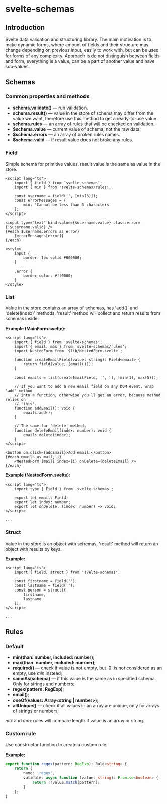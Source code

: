 # svelte-schemas

## Introduction

Svelte data validation and structuring library. The main motivation is to make dynamic forms, where amount of fields and their structure may change depending on previous input, easily to work with, but can be used for forms of any complexity.
Approach is do not distinguish between fields and form, everything is a value, can be a part of another value and have sub-values.

## Schemas

### Common properties and methods

- **schema.validate()** — run validation.
- **schema.result()** — value in the store of schema may differ from the value we want, therefore use this method to get a ready-to-use value.
- **schema.rules** — an array of rules that will be checked on validation.
- **$schema.value** — current value of schema, not the raw data.
- **$schema.errors** — an array of broken rules names.
- **$schema.valid** — if result value does not brake any rules.

### Field

Simple schema for primitive values, result value is the same as value in the store.

```svelte
<script lang="ts">
	import { field } from 'svelte-schemas';
	import { min } from 'svelte-schemas/rules';

	const username = field('', [min(3)]);
	const errorMessages = {
		min: 'Cannot be less than 3 characters'
	};
</script>

<input type="text" bind:value={$username.value} class:error={!$username.valid} />
{#each $username.errors as error}
	{errorMessages[error]}
{/each}

<style>
	input {
		border: 1px solid #000000;
	}

	.error {
		border-color: #ff0000;
	}
</style>
```

### List

Value in the store contains an array of schemas, has 'add()' and 'delete(index)' methods, 'result' method will collect and return results from schemas inside.

**Example (MainForm.svelte):**

```svelte
<script lang="ts">
	import { field } from 'svelte-schemas';
	import { email, max } from 'svelte-schemas/rules';
	import NestedForm from '$lib/NestedForm.svelte';

	function createEmailField(value: string): Field<email> {
		return field(value, [email()]);
	}

	const emails = list(createEmailField, '', [], [min(1), max(5)]);

	// If you want to add a new email field on any DOM event, wrap 'add' method
	// into a function, otherwise you'll get an error, because method relies on
	// 'this'.
	function addEmail(): void {
		emails.add();
	}

	// The same for 'delete' method.
	function deleteEmail(index: number): void {
		emails.delete(index);
	}
</script>

<button on:click={addEmail}>Add email:</button>
{#each emails as mail, i}
	<NestedForm {mail} index={i} onDelete={deleteEmail} />
{/each}
```

**Example (NestedForm.svelte):**

```svelte
<script lang="ts">
	import type { Field } from 'svelte-schemas';

	export let email: Field;
	export let index: number;
	export let onDelete: (index: number) => void;
</script>

...
```

### Struct

Value in the store is an object with schemas, 'result' method will return an object with results by keys.

**Example:**

```svelte
<script lang="ts">
	import { field, struct } from 'svelte-schemas';

	const firstname = field('');
	const lastname = field('');
	const person = struct({
		firstname,
		lastname
	});
</script>

...
```

## Rules

### Default

- **min(than: number, included: number)**;
- **max(than: number, included: number)**;
- **required()** — check if value is not empty, but '0' is not considered as an empty, use _min_ instead;
- **sameAs(schema)** — if this value is the same as in specified schema. Only for strings and numbers;
- **regex(pattern: RegExp)**;
- **email()**;
- **oneOf(values: Array<string | number>)**;
- **allUnique()** — check if all values in an array are unique, only for arrays of strings or numbers;

_mix_ and _max_ rules will compare length if value is an array or string.

### Custom rule

Use constructor function to create a custom rule.

**Example:**

```typescript
export function regex(pattern: RegExp): Rule<string> {
	return {
		name: 'regex',
		validate: async function (value: string): Promise<boolean> {
			return !!value.match(pattern);
		}
	};
}
```
